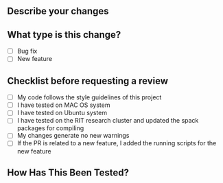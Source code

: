 ## Describe your changes

## What type is this change?
- [ ] Bug fix
- [ ] New feature

## Checklist before requesting a review
- [ ] My code follows the style guidelines of this project
- [ ] I have tested on MAC OS system 
- [ ] I have tested on Ubuntu system
- [ ] I have tested on the RIT research cluster and updated the spack packages for compiling
- [ ] My changes generate no new warnings
- [ ] If the PR is related to a new feature, I added the running scripts for the new feature

## How Has This Been Tested?

